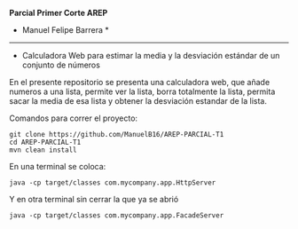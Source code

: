 **Parcial Primer Corte AREP**

* Manuel Felipe Barrera *
---
* Calculadora Web para estimar la media y la desviación estándar de un conjunto de números

En el presente repositorio se presenta una calculadora web, que añade numeros a una lista, permite ver la lista, borra totalmente la lista, permita sacar la media de esa lista y obtener la desviación estandar de la lista.

Comandos para correr el proyecto:

```
git clone https://github.com/ManuelB16/AREP-PARCIAL-T1
cd AREP-PARCIAL-T1
mvn clean install
```

En una terminal se coloca:

```
java -cp target/classes com.mycompany.app.HttpServer
```

Y en otra terminal sin cerrar la que ya se abrió

```
java -cp target/classes com.mycompany.app.FacadeServer
```

